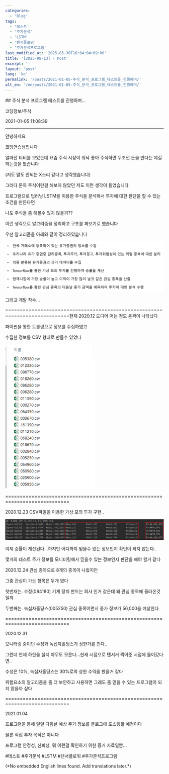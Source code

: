 ```yaml
---
categories:
  - 'Blog'
tags:
  - '테스트'
  - '주가분석'
  - 'LSTM'
  - '텐서플로워'
  - '주가분석프로그램'
last_modified_at: '2025-05-30T16:04:04+09:00'
title: '[2025-08-13] - Post'
excerpt: ''
layout: 'post'
lang: 'ko'
permalink: '/posts/2021-01-05-주식_분석_프로그램_테스트를_진행하며/'
alt_en: '/en/posts/2021-01-05-주식_분석_프로그램_테스트를_진행하며/'
---
```


<div class="lang-panel lang-ko" lang="ko">
## 주식 분석 프로그램 테스트를 진행하며...

코딩정보/주식

2021-01-05 11:08:39

* * *

안녕하세요

코딩연습생입니다

얼마전 티비를 보았는데 요즘 주식 시장이 워낙 좋아 주식하면 무조껀 돈을 번다는 얘길하는것을 봤습니다

(저도 말도 안되는 X소리 같다고 생각했습니다)

그러다 문득 주식이란걸 해보지 않았던 저도 이런 생각이 들었습니다

프로그램으로 딥러닝 LSTM을 이용한 주식을 분석해서 투자에 대한 판단을 할 수 있는 조건을 만든다면

나도 주식을 좀 해볼수 있지 않을까??

이런 생각으로 알고리즘을 정리하고 구조를 짜보기로 했습니다

우선 알고리즘을 아래와 같이 정리하였습니다

![](/assets/images/주식_분석_프로그램_테스트를_진행하며/img.png)

그리고 개발 착수...

============================================================================현재
2020.12 드디어 어는 정도 윤곽이 나타났다

파이썬을 통한 트롤링으로 정보를 수집하였고

수집한 정보를 CSV 형태로 만들수 있었다

![](/assets/images/주식_분석_프로그램_테스트를_진행하며/img_1.png)

============================================================================

2020.12.23 CSV파일을 이용한 가상 모의 투자 구현..

![](/assets/images/주식_분석_프로그램_테스트를_진행하며/img_2.png)

이제 승률이 계산된다...하지만 어디까지 믿을수 있는 정보인지 확인이 되지 않는다..

몇개의 테스트 주가 정보를 모니터링해서 믿을수 있는 정보인지 판단을 해야 할거 같다

2020.12.24 관심 종목으로 8개의 종목이 나왔지만

그중 관심이 가는 항목은 두개 였다

첫번재는. 수정(084180) 기계 장치 만드는 회사 인거 같은데 왜 관심 종목에 올라온것일까

두번째는. 녹십자홀딩스(005250) 관심 종목이면서 종가 정보가 56,000을 예상한다

============================================================================

2020.12.31

모니터링 중이던 수정과 녹십자홀딩스가 상한가를 친다..

그런데 언제 하한을 칠지 아무도 모른다...현재 시점으로 텐서거 찍어준 시점에 들어갔다면..

수성은 10%, 녹십자홀딩스는 30%로의 상한 수익을 봤을거 같다

위험요소의 알고리즘을 좀 더 보안하고 사용하면 그래도 좀 믿을 수 있는 프로그램이 되지 않을까 싶다

============================================================================

2021.01.04

프로그램을 통해 일일 다음날 예상 주가 정보를 블로그에 포스팅할 예정이다

물론 직접 투자 목적은 아니다

프로그램 안정성, 신뢰성, 뭐 이런걸 확인하기 위한 증거 자료일뿐...

  

#테스트 #주가분석 #LSTM #텐서플로워 #주가분석프로그램


</div>
<div class="lang-panel lang-en" lang="en">
(*No embedded English lines found. Add translations later.*)

</div>
